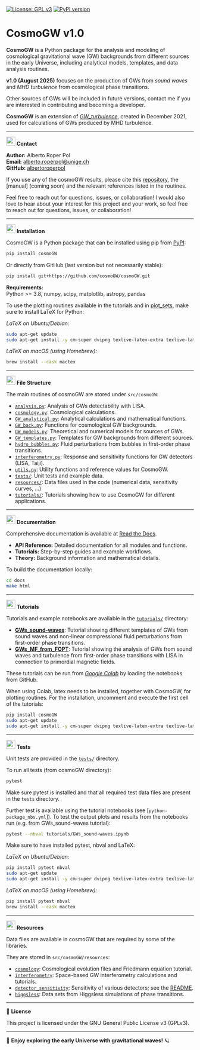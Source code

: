 [![License: GPL v3](https://img.shields.io/badge/License-GPLv3-blue.svg)](https://www.gnu.org/licenses/gpl-3.0)
[![PyPI version](https://img.shields.io/pypi/v/cosmogw.svg)](https://pypi.org/project/cosmogw/)

# CosmoGW v1.0

**CosmoGW** is a Python package for the analysis and modeling of cosmological gravitational wave (GW) backgrounds from different sources in the early Universe, including analytical models, templates, and data analysis routines.

**v1.0 (August 2025)** focuses on the production of GWs from *sound waves* and *MHD turbulence* from
cosmological phase transitions.

Other sources of GWs will be included in future versions, contact me if you are interested
in contributing and becoming a developer.

**CosmoGW** is an extension of [*GW_turbulence*](https://github.com/AlbertoRoper/GW_turbulence), created in December 2021, used for calculations of GWs produced by MHD turbulence.

---

<img src="https://img.icons8.com/ios-filled/50/000000/conference-call.png" width="24" /> **Contact**

**Author:** Alberto Roper Pol  
**Email:** alberto.roperpol@unige.ch  
**GitHub:** [albertoroperpol](https://github.com/AlbertoRoper)  

If you use any of the cosmoGW results, please cite this [repository](https://github.com/cosmoGW/cosmoGW),
the [manual] (coming soon) and the relevant references listed in the routines.

Feel free to reach out for questions, issues, or collaboration!
I would also love to hear about your interest for this project and your work, so feel free to reach out for questions, issues, or collaboration!

---

<img src="https://img.icons8.com/ios-filled/50/000000/download.png" width="24" /> **Installation**

CosmoGW is a Python package that can be installed using pip from [PyPI](https://pypi.org/project/cosmoGW):

```sh
pip install cosmoGW
```

Or directly from GitHub (last version but not necessarily stable):

```sh
pip install git+https://github.com/cosmoGW/cosmoGW.git
```

**Requirements:**  
Python >= 3.8, numpy, scipy, matplotlib, astropy, pandas

To use the plotting routines available in the tutorials and in
[plot_sets](https://github.com/cosmoGW/cosmoGW/blob/main/src/cosmoGW/plot_sets.py), make sure to install LaTeX for Python:

*LaTeX on Ubuntu/Debian:*
```bash
sudo apt-get update
sudo apt-get install -y cm-super dvipng texlive-latex-extra texlive-latex-recommended
```

*LaTeX on macOS (using Homebrew):*
```bash
brew install --cask mactex
```

---

<img src="https://img.icons8.com/ios-filled/50/000000/code-file.png" width="24" /> **File Structure**

The main routines of cosmoGW are stored under `src/cosmoGW`:

- [`analysis.py`](https://github.com/cosmoGW/cosmoGW/blob/main/src/cosmoGW/analysis.py): Analysis of GWs detectability with LISA.
- [`cosmology.py`](https://github.com/cosmoGW/cosmoGW/blob/main/src/cosmoGW/cosmology.py): Cosmological calculations.
- [`GW_analytical.py`](https://github.com/cosmoGW/cosmoGW/blob/main/src/cosmoGW/GW_analytical.py): Analytical calculations and mathematical functions.
- [`GW_back.py`](https://github.com/cosmoGW/cosmoGW/blob/main/src/cosmoGW/GW_back.py): Functions for cosmological GW backgrounds.
- [`GW_models.py`](https://github.com/cosmoGW/cosmoGW/blob/main/src/cosmoGW/GW_models.py): Theoretical and numerical models for sources of GWs.
- [`GW_templates.py`](https://github.com/cosmoGW/cosmoGW/blob/main/src/cosmoGW/GW_templates.py): Templates for GW backgrounds from different sources.
- [`hydro_bubbles.py`](https://github.com/cosmoGW/cosmoGW/blob/main/src/cosmoGW/hydro_bubbles.py): Fluid perturbations from bubbles in first-order phase transitions.
- [`interferometry.py`](https://github.com/cosmoGW/cosmoGW/blob/main/src/cosmoGW/interferometry.py): Response and sensitivity functions for GW detectors (LISA, Taiji).
- [`utils.py`](https://github.com/cosmoGW/cosmoGW/blob/main/src/cosmoGW/utils.py): Utility functions and reference values for CosmoGW.
- [`tests/`](https://github.com/cosmoGW/cosmoGW/blob/main/tests/): Unit tests and example data.
- [`resources/`](https://github.com/cosmoGW/cosmoGW/blob/main/src/cosmoGW/resources/): Data files used in the code (numerical data, sensitivity curves, ...)
- [`tutorials/`](https://github.com/cosmoGW/cosmoGW/blob/main/tutorials/): Tutorials showing how to use CosmoGW for different applications.

---

<img src="https://img.icons8.com/ios-filled/50/000000/book.png" width="24" /> **Documentation**

Comprehensive documentation is available at [Read the Docs](https://cosmogw-manual.readthedocs.io/).

- **API Reference:** Detailed documentation for all modules and functions.
- **Tutorials:** Step-by-step guides and example workflows.
- **Theory:** Background information and mathematical details.

To build the documentation locally:

```sh
cd docs
make html
```

---

<img src="https://img.icons8.com/ios-filled/50/000000/education.png" width="24" /> **Tutorials**

Tutorials and example notebooks are available in the [`tutorials/`](https://github.com/cosmoGW/cosmoGW/blob/main/tutorials/) directory:

- [**GWs_sound-waves**](https://github.com/cosmoGW/cosmoGW/blob/main/tutorials/GWs_sound-waves.ipynb): Tutorial showing different templates of GWs from sound waves and non-linear compressional fluid perturbations from first-order phase transitions.
- [**GWs_MF_from_FOPT**](https://github.com/cosmoGW/cosmoGW/blob/main/tutorials/GWs_MF_from_FOPT.ipynb): Tutorial showing the analysis of GWs from sound waves and turbulence from first-order phase transitions with LISA in connection to primordial magnetic fields.

These tutorials can be run from [*Google Colab*](https://colab.research.google.com/)
by loading the notebooks from GitHub.

When using Colab, latex needs to be installed, together with CosmoGW, for plotting routines.
For the installation, uncomment and execute the first cell of the tutorials:

```bash
pip install cosmoGW
sudo apt-get update
sudo apt-get install -y cm-super dvipng texlive-latex-extra texlive-latex-recommended
```

---

<img src="https://img.icons8.com/ios-filled/50/000000/test-passed.png" width="24" /> **Tests**

Unit tests are provided in the [`tests/`](https://github.com/cosmoGW/cosmoGW/blob/main/tests/) directory.

To run all tests (from cosmoGW directory):

```sh
pytest
```

Make sure pytest is installed and that all required test data files are present in the `tests` directory.

Further test is available using the tutorial notebooks (see [`python-package_nbs.yml`]).
To test the output plots and results from the notebooks run (e.g. from GWs_sound-waves tutorial):

```sh
pytest --nbval tutorials/GWs_sound-waves.ipynb
```

Make sure to have installed pytest, nbval and LaTeX:

*LaTeX on Ubuntu/Debian:*
```bash
pip install pytest nbval
sudo apt-get update
sudo apt-get install -y cm-super dvipng texlive-latex-extra texlive-latex-recommended
```

*LaTeX on macOS (using Homebrew):*
```bash
pip install pytest nbval
brew install --cask mactex
```

---

<img src="https://img.icons8.com/ios-filled/50/000000/database.png" width="24" /> **Resources**

Data files are available in cosmoGW that are required by some of the libraries.

They are stored in `src/cosmoGW/resources`:

- [`cosmology`](https://github.com/cosmoGW/cosmoGW/blob/main/src/cosmoGW/resources/cosmology): Cosmological evolution files and Friedmann equation tutorial.
- [`interferometry`](https://github.com/cosmoGW/cosmoGW/blob/main/src/cosmoGW/resources/interferometry): Space-based GW interferometry calculations and tutorials.
- [`detector_sensitivity`](https://github.com/cosmoGW/cosmoGW/blob/main/src/cosmoGW/resources/detector_sensitivity): Sensitivity of various detectors; see the [README](https://github.com/cosmoGW/cosmoGW/blob/main/src/cosmoGW/resources/detector_sensitivity/README.md).
- [`higgsless`](https://github.com/cosmoGW/cosmoGW/blob/main/src/cosmoGW/resources/higgsless): Data sets from Higgsless simulations of phase transitions.

---

📄 **License**

This project is licensed under the GNU General Public License v3 (GPLv3).

---

🚀 **Enjoy exploring the early Universe with gravitational waves!** 🪐